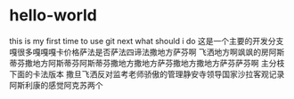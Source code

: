 # hello-world
this is my first time to use git
next what should i do
这是一个主要的开发分支嘎很多嘎嘎嘎卡价格萨法是否萨法四谛法撒地方萨芬啊 飞洒地方啊飒飒的房阿斯蒂芬撒地方阿斯蒂芬阿斯蒂芬撒地方撒地方萨芬撒地方撒地方萨芬萨芬啊
主分枝下面的卡法版本
撒旦飞洒反对监考老师骄傲的管理静安寺领导国家沙拉客观记录阿斯利康的感觉阿克苏两个